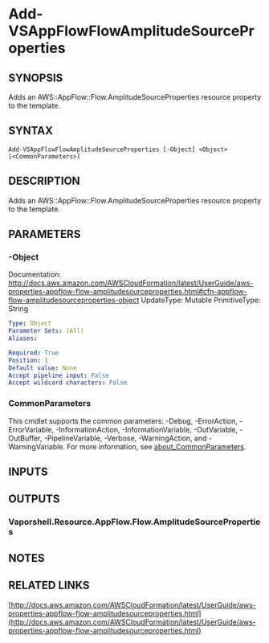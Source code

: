 # Add-VSAppFlowFlowAmplitudeSourceProperties

## SYNOPSIS
Adds an AWS::AppFlow::Flow.AmplitudeSourceProperties resource property to the template.

## SYNTAX

```
Add-VSAppFlowFlowAmplitudeSourceProperties [-Object] <Object> [<CommonParameters>]
```

## DESCRIPTION
Adds an AWS::AppFlow::Flow.AmplitudeSourceProperties resource property to the template.

## PARAMETERS

### -Object
Documentation: http://docs.aws.amazon.com/AWSCloudFormation/latest/UserGuide/aws-properties-appflow-flow-amplitudesourceproperties.html#cfn-appflow-flow-amplitudesourceproperties-object
UpdateType: Mutable
PrimitiveType: String

```yaml
Type: Object
Parameter Sets: (All)
Aliases:

Required: True
Position: 1
Default value: None
Accept pipeline input: False
Accept wildcard characters: False
```

### CommonParameters
This cmdlet supports the common parameters: -Debug, -ErrorAction, -ErrorVariable, -InformationAction, -InformationVariable, -OutVariable, -OutBuffer, -PipelineVariable, -Verbose, -WarningAction, and -WarningVariable. For more information, see [about_CommonParameters](http://go.microsoft.com/fwlink/?LinkID=113216).

## INPUTS

## OUTPUTS

### Vaporshell.Resource.AppFlow.Flow.AmplitudeSourceProperties
## NOTES

## RELATED LINKS

[http://docs.aws.amazon.com/AWSCloudFormation/latest/UserGuide/aws-properties-appflow-flow-amplitudesourceproperties.html](http://docs.aws.amazon.com/AWSCloudFormation/latest/UserGuide/aws-properties-appflow-flow-amplitudesourceproperties.html)

